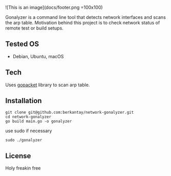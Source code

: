 ![This is an image](docs/footer.png =100x100)

Gonalyzer is a command line tool that detects network interfaces and scans the arp table. Motivation behind this project is to check network status of remote test or build setups.

## Tested OS

- Debian, Ubuntu, macOS

## Tech

Uses [gopacket](https://github.com/google/gopacket) library to scan arp table.

## Installation

```
git clone git@github.com:berkantay/network-gonalyzer.git
cd network-gonalyzer
go build main.go -o gonalyzer
```

use sudo if necessary

```
sudo ./gonalyzer
```

## License

Holy freakin free

